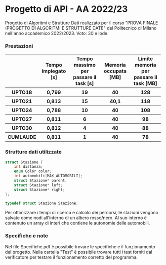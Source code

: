 
# Progetto di API - AA 2022/23
Progetto di Algoritmi e Strutture Dati realizzato per il corso "PROVA FINALE (PROGETTO DI ALGORITMI E STRUTTURE DATI)" del Politecnico di Milano nell'anno accademico 2022/2023. 
Voto: 30 e lode.

### Prestazioni

<table>
  <tr>
    <th></th>
    <th>Tempo impiegato [s]</th>
    <th>Tempo massimo per passare il task [s]</th>
    <th>Memoria occupata [MB]</th>
    <th>Limite memoria per passare il task [MB]</th>
  </tr>
  <tr>
    <th>UPTO18</th>
    <th>0,799</th>
    <th>19</th>
    <th>40</th>
    <th>128</th>
  </tr>
  <tr>
    <th>UPTO21</th>
    <th>0,813</th>
    <th>15</th>
    <th>40,1</th>
    <th>118</th>
  </tr>
  <tr>
    <th>UPTO24</th>
    <th>0,788</th>
    <th>10</th>
    <th>40</th>
    <th>108</th>
  </tr>
  <tr>
    <th>UPTO27</th>
    <th>0,811</th>
    <th>6</th>
    <th>40</th>
    <th>98</th>
  </tr>
  <tr>
    <th>UPTO30</th>
    <th>0,812</th>
    <th>4</th>
    <th>40</th>
    <th>88</th>
  </tr>
  <tr>
    <th>CUMLAUDE</th>
    <th>0,811</th>
    <th>1</th>
    <th>40</th>
    <th>78</th>
  </tr>
</table>


### Strutture dati utilizzate

```c
struct Stazione {
    int distanza;
    enum Color color;
    int automobili[MAX_AUTOMOBILI];
    struct Stazione* parent;
    struct Stazione* left;
    struct Stazione* right;
};

typedef struct Stazione Stazione;
```
<p>
  Per ottimizzare i tempi di ricerca e calcolo dei percorsi, le stazioni vengono salvate come nodi all'interno di un albero rosso/nero.
  Al suo interno è contenuto un array di interi che contiene le autonomie delle automobili.
</p>

### Specifiche e note
Nel file Specifiche.pdf è possibile trovare le specifiche e il funzionamento del progetto.
Nella cartella "Test" è possibile trovare tutti i test forniti dal verificatore per testare il funzionamento corretto del programma.